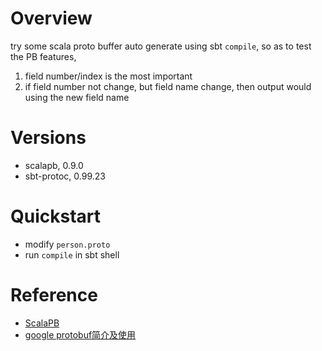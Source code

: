 # Overview
try some scala proto buffer auto generate using sbt `compile`, so as to test the PB features,
1. field number/index is the most important
2. if field number not change, but field name change, then output would using the new field name

# Versions
- scalapb, 0.9.0
- sbt-protoc, 0.99.23

# Quickstart
- modify `person.proto`
- run `compile` in sbt shell

# Reference
- [ScalaPB](https://github.com/scalapb/ScalaPB)
- [google protobuf简介及使用](https://blog.gwq5210.cn/2016/07/30/google%20protobuf%E7%AE%80%E4%BB%8B/)
